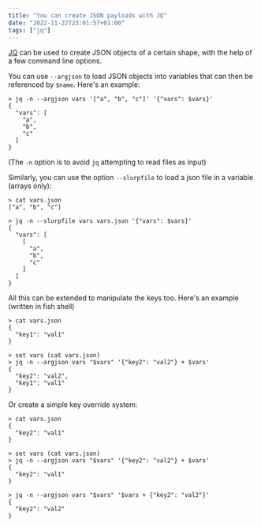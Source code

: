 ```yaml
---
title: "You can create JSON payloads with JQ"
date: "2022-11-22T23:01:57+01:00"
tags: ["jq"]
---
```

[JQ](https://stedolan.github.io/jq/) can be used to create JSON objects of a certain shape, with the help of a few command line options.

You can use `--argjson` to load JSON objects into variables that can then be referenced by `$name`. Here's an example:

```
> jq -n --argjson vars '["a", "b", "c"]' '{"vars": $vars}'
{
  "vars": [
    "a",
    "b",
    "c"
  ]
}
```

(The `-n` option is to avoid `jq` attempting to read files as input)

Similarly, you can use the option `--slurpfile` to load a json file in a variable (arrays only):

```
> cat vars.json 
["a", "b", "c"]

> jq -n --slurpfile vars vars.json '{"vars": $vars}'
{
  "vars": [
    [
      "a",
      "b",
      "c"
    ]
  ]
}
```

All this can be extended to manipulate the keys too. Here's an example (written in fish shell)

```
> cat vars.json
{
  "key1": "val1"
}

> set vars (cat vars.json)
> jq -n --argjson vars "$vars" '{"key2": "val2"} + $vars'
{
  "key2": "val2",
  "key1": "val1"
}
```

Or create a simple key override system:

```
> cat vars.json
{
  "key2": "val1"
}

> set vars (cat vars.json)
> jq -n --argjson vars "$vars" '{"key2": "val2"} + $vars'
{
  "key2": "val1"
}

> jq -n --argjson vars "$vars" '$vars + {"key2": "val2"}'
{
  "key2": "val2"
}
```
